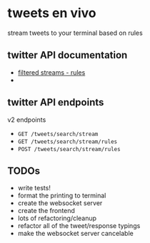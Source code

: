 # tweets en vivo

stream tweets to your terminal based on rules

## twitter API documentation
- [filtered streams - rules](https://developer.twitter.com/en/docs/twitter-api/tweets/filtered-stream/integrate/build-a-rule)
- 


## twitter API endpoints
v2 endpoints
- `GET /tweets/search/stream`
- `GET /tweets/search/stream/rules`
- `POST /tweets/search/stream/rules`


## TODOs
- write tests!
- format the printing to terminal
- create the websocket server
- create the frontend
- lots of refactoring/cleanup
- refactor all of the tweet/response typings
- make the websocket server cancelable

